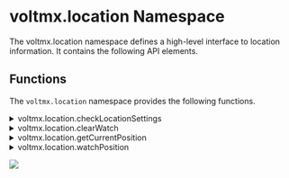 
voltmx.location Namespace
=======================

The voltmx.location namespace defines a high-level interface to location information. It contains the following API elements.

Functions
---------

The `voltmx.location` namespace provides the following functions.


<details close markdown="block"><summary>voltmx.location.checkLocationSettings</summary>

* * *

This API is used to check whether the current location settings on the device meet the desired location accuracy setting specified by the [accuracyMode](#accuracyMode) property.

If the value of the requestModifyLocationSettings parameter is set as false, and if the location settings in the device do not meet the required [accuracyMode](#accuracyMode), the errorCallback is invoked with SETTINGS\_RESOLUTION\_REQUIRED errorCode.

When the errorCallback is invoked with the SETTINGS\_RESOLUTION\_REQUIRED errorCode, you can display a custom dialog box that explains the reason your app needs location access along with the Accept and Decline options. When the user selects Accept on the custom dialog box to enable location, you can invoke the API again with the same accuracyMode and the requestModifyLocationSettings parameter set to true.

**Syntax**

  `voltmx.location.checkLocationSettings(params);`

**Parameters**

**params \[Object\] - Mandatory**

  Using the params parameter, the user can customize the behavior of the API. It is an object that has the following key-value pairs:

  | key | Description |
  | --- | --- |
  | accuracyMode \[Number\] - Optional | Specifies the accuracy and power requirements to be met while fetching location updates. The default value for accuracyMode is constants.ACCURACY\_HIGH. The possible values for accuracyMode are: **constants.ACCURACY\_HIGH**: Used to request the most accurate locations available. **constants.ACCURACY\_NO\_POWER**: Used to request the best accuracy possible with no additional power consumption. **constants.ACCURACY\_BALANCED\_POWER**: Used to request "block" level accuracy. Block level accuracy is considered to be about 100 meter accuracy. Using a coarse accuracy such as this often consumes less power. **constants.ACCURACY\_LOW\_POWER**: Used to request "city" level accuracy. City level accuracy is considered to be about 10km accuracy. Using a coarse accuracy such as this often consumes less power. |
  | requestModifyLocationSettings \[Boolean\] - Optional | When you set this option to true, if the location settings in the device do not meet the required [accuracyMode](#accuracyMode), a system dialog box is automatically invoked that helps the user enable the necessary location settings with a single tap. However, if you invoke the API (with the requestModifyLocationSettings parameter set to true) when the app runs in the background, based on the Android OS version, the dialog box may not appear on a device. Based on the value of [accuracyMode](#accuracyMode), the Android system ensures that the required location settings(such as GPS, WIFI Scanning, Mobile Network/Data) are enabled on the device (based on the Android OS version and the device manufacturer). Based on Android Native behavior on Android 9 (API level 28) or later devices, GPS is automatically turned on (by the Android system) for all the accuracy modes except **constants.ACCURACY\_LOW\_POWER**. |
  | onSuccess \[Function\] - Mandatory | The callback function to be executed when the device has the necessary settings enabled for the desired [accuracyMode](#accuracyMode). This callback is invoked even when the user accepts the setting change that is requested with the [requestModifyLocationSettings](#requestModifyLocationSettings) parameter set to true. |
  | onFailure \[Function\] - Mandatory | The callback function to be executed when the location settings are not adequate due to various errors as indicated by the **errorCode** argument of this callback. For information on the error codes, refer [Location Settings Error Codes](#LocationErrorCodes). |

**Example**

  ```
function successcallback1() {
    alert("All location settings are satisfied. The client can initialize location requests now.");
  }

  function errorcallback1(errorCode) {
    if (errorCode == voltmx.location.SETTINGS_RESOLUTION_REQUIRED) {
        alert("Location settings are not satisfied. Call this API again by setting requestModifyLocationSettings value to true then it will show the user a dialog to resolve location settings.");
    } else if (errorCode == voltmx.location.SETTINGS_MODIFICATION_REQUEST_DENIED) {
        alert("The user denied the settings change.");
    }
  }
  var params = {
    requestModifyLocationSettings: true,
    accuracyMode: constants.ACCURACY_BALANCED_POWER,
    onSuccess: successcallback1,
    onFailure: errorcallback1
  };
  voltmx.location.checkLocationSettings(params);
```  


**Return Values**

  None.

**Exceptions**

  Location Settings Error Codes

  
  | Error Code | Error Message |
  | --- | --- |
  | com.location.SETTINGS\_RESOLUTION\_REQUIRED | Indicates that location settings in the device currently do not meet the desired accuracyMode . However, they can be modified by the end-user if requested using requestModifyLocationSettings set to true. |
  | com.location.SETTINGS\_CHANGE\_UNAVAILABLE | This indicates Location settings in the device currently do not meet the desired accuracyMode , and we have no way to fix the settings. |
  | com.location.SETTINGS\_MODIFICATION\_REQUEST\_DENIED | This indicates that the user was requested to change the settings, but the user denied the settings change request. |
  | com.location.GOOGLE\_PLAY\_SERVICES\_UNAVAILABLE | This indicates that Google Play Location services are not available on this device to call this API. |

 

**Remarks**

*   Ensure that you enable the **Use Google Play Location Services** check box in the **Project Settings** > **Native** > **Android Mobile/Tablet** section.
*   You do not need access to location permissions to use this API.

**Platform Availability**

  Available on Android platform.

* * *

</details>
<details close markdown="block"><summary>voltmx.location.clearWatch</summary> 

* * *

When invoked, the clearWatch first checks the value of the given watchID argument. If this value does not correspond to any previously started watch process, then the method returns immediately without performing any further action. Otherwise, the watch process identified by the watchID argument is stopped immediately and no further callbacks are invoked.

**Syntax**

  `voltmx.location.clearWatch(watchID);`

**Parameters**

  
  | Function | Description |
  | --- | --- |
  | _watchID_ \[Number\] - Mandatory | Specifies the number that uniquely identifies the watch. |

**Example**

  ```
voltmx.location.clearWatch(watchID);
  ```

**MVC**

  ```
stopWatchingPosition: function() {
    try {
        voltmx.location.clearWatch(this.watchID); // clears/stops watching position of the user which was being monitored using watchPosition API
        alert("Cleared !");
    } catch (exception) {
        alert(exception);
    }

    /* Please see example of clearWatch() in "frmTrackingUserLocation" Form of [sample app](http://docs.voltmx.com/voltmxlibrary/iris/zip/sampleapps/LocationApp.zip) */
  }
  ```

**Free Form**

  ```
function stopWatchingPosition () {
  try{
    voltmx.location.clearWatch(watchID); // clears/stops watching position of the user which was being monitored using watchPosition API
    alert("Cleared !");
  }catch(exception){
    alert(exception);
  }
  }
```  


**Return Values**

  None.

**Exceptions**

  LocationError

**Platform Availability**

  Available on all platforms except Desktop Web.

* * *

</details>
<details close markdown="block"><summary>voltmx.location.getCurrentPosition</summary> 

* * *

Using the getCurrentPostion function, you can get the current location of the device.

**Syntax**
  `voltmx.location.getCurrentPosition( successcallback, errorcallback, positionoptions)`

**Parameters**

**successcallback \[Function\] - Mandatory**

  The successcallback function specifies the callback function that must be executed when the API call is successful. The signature of the callback function is successcallback(position) where, **position** contains the coordinates of the geo-location that are created and returned by the API. It is an object that contains certain key-value pairs.

  coords \[Object\] - Coordinates that has the following key-value pairs:
  
    
  | key | Description |
  | --- | --- |
  | latitude \[Number\] | Latitude in decimal degrees. |
  | longitude \[Number\] | Longitude in decimal degrees. |
  | altitude \[Number\] | Height of the location in meters above the ellipsoid. |
  | accuracy \[Number\] | Accuracy level of the latitude and longitude coordinates in meters. |
  | altitudeaccuracy \[Number\] | Accuracy level of the altitude coordinate in meters. |
  | heading \[Number\] | Direction of travel, specified in degrees counting clockwise relative to the true north. |
  | speeding \[Number\] | Current ground speed of the device, specified in meters per second. |
  | timestamp \[Number\] | Represents the time when the Position object was acquired. |

**errorcallback \[Function\] - Optional**

  The errorcallback function specifies the callback function that must be executed when the API call fails. The callback function has the following signature:

  errorcallback(positionerror)- positionerror is an object that has the following key-value pairs:

    
  | key | Description |
  | --- | --- |
  | code \[Number\] | error code. |
  | message \[String\] | error message. |

  For more information on the Error codes and messages, refer [error code](#ErrorCode).

**positionoptions \[Object\] - Optional**

Using the positionoptions parameter, the user can customize the retrieval of the geolocation. It is an object that has the following key-value pairs:

| key | Description |
| --- | --- |
| accuracyMode \[Number\] | Specifies the accuracy and power requirements to be met while fetching the device location. The default value for accuracyMode is constants.ACCURACY\_BALANCED\_POWER.<br/><br/>**_Note:_** This property is only available on the Android platform. Ensure that you set the value of the [enableHighAccuracy](#enableHighAccuracy) property to **false**.<br/><br/>The possible values for accuracyMode are:<br/><br/>**constants.ACCURACY\_HIGH**: Used to request the most accurate locations available.<br/>**constants.ACCURACY\_NO\_POWER**: Used to request the best accuracy possible with no additional power consumption.<br/>**constants.ACCURACY\_BALANCED\_POWER**: Used to request "block" level accuracy. Block level accuracy is considered to be about 100 meter accuracy. Using a coarse accuracy such as this often consumes less power.<br/>**constants.ACCURACY\_LOW\_POWER**: Used to request "city" level accuracy. City level accuracy is considered to be about 10km accuracy. Using a coarse accuracy such as this often consumes less power. <br/><br/>  **_Important:_** Ensure that you enable the **Use Google Play Location Services** check box in the **Project Settings** > **Native** > **Android Mobile/Tablet** section. |
| getActiveLocation | Set to `true` to get the current location fix on the device. When you use this property, active location computation is caused in the device. This property returns a single fresh location if the device location can be determined within a reasonable time period (tens of seconds). If the device location is not determined within a reasonable time period, the property returns a Null value.<br/><br/>This property may return locations that are a few seconds old, but does not return much older locations. Therefore, this property is suitable for foreground apps that require a single fresh current location.<br/><br/>If you invoke the API (with the getActiveLocation parameter set to true) when the app runs in the background, the API call is throttled under the background location limits. Therefore, the API call may often return Null locations (values) for apps that run in the background.<br/><br/>**_Important:_** Ensure that you enable the Use Google Play Location Services check box in the Project Settings > Native > Android Mobile/Tablet section.<br/><br/>**_Note:_** This property is only available on the Android platform. |
| enableHighAccuracy \[Boolean\] | Provides a hint to the implementation in order to receive the best possible result. |
| maximumAge \[Number\] | Indicates the application to accept a cached position whose age is no greater than the specified time in milliseconds. |
| minimumTime \[Number\] | Indicates the desired interval for active location updates in milliseconds. > **_Note:_** This property is only available on the Android platform. |
| requestModifyLocationSettings \[Boolean\] | When you set this parameter to true, if the app cannot fetch the device location due to inadequate location settings on the device, the system automatically invokes a dialog box that helps the user enable the necessary location settings with a single tap. However, if you invoke the API (with the requestModifyLocationSettings parameter set to true) when the app runs in the background, based on the Android OS version, the dialog box may not appear on a device. Based on the values of [enableHighAccuracy](#enableHighAccuracy) or [accuracyMode](#accuracyMode), the Android system ensures that the required location settings(such as GPS, WIFI Scanning, Mobile Network/Data) are enabled on the device (based on the Android OS version and the device manufacturer). Based on Android Native behavior on Android 9 (API level 28) or later devices, GPS is automatically turned on (by the Android system) for all the accuracy modes except **constants.ACCURACY\_LOW\_POWER**<br/><br/>**_Important:_** Ensure that you enable the **Use Google Play Location Services** check box in the **Project Settings** > **Native** > **Android Mobile/Tablet** section.<br/><br/>**_Note:_** This property is only available on the Android platform. |
| requireBackgroundAccess \[Boolean\] | Set to `true` to fetch the device location updates even when the app is running in the background. If the value is set to `false` (or not specified), to conserve battery power, the app automatically de-registers itself from fetching the device location when the app moves to the background. The app will automatically re-register itself to get location updates when the app moves to the foreground. In apps that use Target SDK version 29 (and later), you must add the ACCESS\_BACKGROUND\_LOCATION permission in the Android Manifest file to get location updates in the background.<br/><br/>**_Note:_** This property is only available on the Android platform. |
| timeout \[Number\] | Denotes the maximum length of time in milliseconds that is allowed to pass from the call. |
| useBestProvider | Set to `true` to improve the reliability of calls to this function on Android devices. Omitting this option on Android could cause calls to this function to have intermittent timeouts. |


**Example**

```
/******************************************************************
  *	Name   : getCurrentPosition function
  *	Author  : VoltMX
  *	Purpose : This function helps to get the current location
  *******************************************************************/
  function getPosition() {
    var positionoptions = {
        timeout: 15000
    }; // 15 secs 
    positionoptions.enableHighAccuracy = true;
    voltmx.location.getCurrentPosition(successcallback, errorcallback, positionoptions);
  }

  // Callback that is executed on success of getCurrentPosition function.
  function successcallback(position) {
    var geoPosition = "Latitude: " + position.coords.latitude;
    geoPosition = geoPosition + " Longitude: " + position.coords.longitude;
    geoPosition = geoPosition + " Altitude: " + position.coords.altitude;
    geoPosition = geoPosition + " Accuracy: " + position.coords.accuracy;
    geoPosition = geoPosition + " Altitude Accuracy: " + position.coords.altitudeAccuracy;
    geoPosition = geoPosition + " Heading: " + position.coords.heading;
    geoPosition = geoPosition + " Speeding: " + position.coords.speeding;
    geoPosition = geoPosition + " Timestamp: " + position.timestamp;
    alert(geoPosition);
  }

  // Callback that is executed on error of getCurrentPosition function.
  function errorcallback(positionerror) {
    var errorMesg = "Error code: " + positionerror.code;
    errorMesg = errorMesg + " message: " + positionerror.message;
    alert(errorMesg);
  }
  ```

**MVC Example**

  ```
currentPositionSuccessCallback: function(position) {
    /* 
  //  position object will have the below properties .
         latitude = position.coords.latitude 
         longitude = position.coords.longitude
         altitude = position.coords.altitude
         atitudeAccuracy = position.coords.altitudeAccuracy
         heading = position.coords.heading
         speeding = position.coords.speeding
         timestamp = position.timestamp
    */
    alert(JSON.stringify(position));
    /* use the position depending on the use case ,some of the use cases are listed below .    
	1. Get the nearby events(like ATMs, Restaurants …etc.)  based on the user current location
	2. In a tracking-based scenario ,use as an initial position of the user .
	*/

  },
  currentPositionFailureCallback: function(error) {
    alert(JSON.stringify(error));
  },
  getCurrentPositionOfDevice: function() {
    var options = {};
    options.enableHighAccuracy = true; //  uses provider that gets accurate location
    options.timeout = 10000; // timeout in milliseconds  
    options.requireBackgroundAccess  = true; // gets the location updates in the background as well
    voltmx.location.getCurrentPosition(this.currentPositionSuccessCallback, this.currentPositionFailureCallback, options);
  }

  /* Please see example of getCurrentPosition() in "frmTrackingUserLocation" Form of [sample app](http://docs.voltmx.com/voltmxlibrary/iris/zip/sampleapps/LocationApp.zip)*/
  ```

**Free form Example**

  ```
function currentPositionSuccessCallback(position) {
  /* 
	// position object will have the below properties .
   	latitute = position.coords.latitude
    longitude = position.coords.longitude
    altitude = position.coords.altitude
    atitudeAccuracy = position.coords.altitudeAccuracy
    heading = position.coords.heading
    speeding = position.coords.speeding
    timestamp = position.timestamp
	*/
  alert(JSON.stringify(position));
  /* use the position depending on the use case ,some of the use cases are listed below .    
	1. Get the nearby events(like ATMs, Restaurants …etc.)  based on the user current location
	2. In a tracking-based scenario ,use as an initial position of the user .
	*/

  }

  function currentPositionFailureCallback(error) {
    alert(JSON.stringify(error));
  }

  function getCurrentPositionOfDevice () {
    var options = {};
    options.enableHighAccuracy = true; 
    options.timeout = 10000; // timeout in milli seconds      
   options.requireBackgroundAccess  = true; // gets the location updates in the background as well
    voltmx.location.getCurrentPosition(currentPositionSuccessCallback, currentPositionFailureCallback, options);
  }
```  


**Return Values**

  None

**Exceptions**

  LocationError

  | Error Code | Error Message |
  | --- | --- |
  | 1 | PERMISSION\_DENIED |
  | 2 | POSITION\_UNAVAILABLE |
  | 3 | TIMEOUT |

   

  Android-specific Error Codes

  | Error Code | Error Message | Description |
  | --- | --- | --- |
  | 4 | Missing android.permission.ACCESS\_BACKGROUND\_LOCATION permission in AndroidManifest.xml | The developer has missed adding the android.permission.ACCESS\_BACKGROUND\_LOCATION permission in the AndroidManifest.xml |
  | 5 | BACKGROUND\_PERMISSION\_DENIED | The end-user has selected ”Allow only while the app is in use" instead of “Allow all the time” option on devices that run on Android 9 (and later). |
  | 6 | Permission Denied for <PermissionName> with Don't Ask Again | The user has denied permission with the Don't ask again or Never ask again option. |

  

**Remarks**

  This API takes up to three arguments. When invoked, the API returns and asynchronously attempts to obtain the current location of the device. The app on which this API is used must contain [runtime permission](runtime_permissions.md) from the end-user to obtain the current location of the device. If the API is invoked without obtaining the permission, device native platforms automatically display a system permission dialog box with **Allow** and **Deny** options. The end-user can grant permission to get the current location.

  >**_Note:_** When you test your application with Live Preview, the system permission dialog appears as expected. However, for published SPA and Desktop Web applications, the dialog box appears only when the application URL uses the https protocol. If the URL uses http, the dialog box does not appear, and location APIs will not work.

  In Android apps that use Target SDK version 29 (and later), and the **requireBackgroundAccess** property is enabled, you must manually add the `ACCESS_BACKGROUND_LOCATION` permission in the Android Manifest file to get location updates in the background.

  For Android Channel apps, the following permissions are required.

  - ACCESS_FINE_LOCATION
  - ACCESS_COARSE_LOCATION

  In Project settings -> Native -> Android Mobile/Tablet, make these two changes:

  - Check "Use Google Play Location Services".
  - Add the permission tag under manifest tag \<uses-permission android:name="android.permission.ACCESS_BACKGROUND_LOCATION"/\>

  For more details on these permissions, see [https://developer.android.com/training/location/permissions](https://developer.android.com/training/location/permissions).


  If the end-user taps the **Allow** option, the attempt is successful, the successCallback is invoked (i.e. the handleEvent operation must be called on the callback object) with a new Position object, reflecting the current location of the device. If the attempt fails, the errorCallback is invoked with a new PositionError object, reflecting the reason for the failure. This is applicable only for Android and iOS platforms.

  If the end-user taps the **Deny** option, the **errorcallback** is invoked with the **PERMISSON\_DENIED** error code and error message.

  > **_Note:_** Runtime permissions are applicable only on iOS and Android platforms

**Platform Availability**

  Available on all platforms except prior to IE8 releases.

* * *

</details>
<details close markdown="block"><summary>voltmx.location.watchPosition</summary> 

* * *

Using the watchPosition function, you can set callbacks that report the device's position.

**Syntax**

  `voltmx.location.watchPosition( successcallback,  errorcallback,  positionoptions)`

**Parameters**

  **successcallback \[Function\] - Mandatory**

  The successcallback function specifies the callback function that must be executed when the API call is successful. The signature of the callback function is successcallback(position) where, **position** contains the coordinates of the geo-location that are created and returned by the API. It is an object that contains certain key-value pairs.  

  <p>coords \[Object\] - Coordinates that has the following key-value pairs:</p>  

   
   | key | Description |
   | --- | --- |
   | latitude \[Number\] | Latitude in decimal degrees. |
   | longitude \[Number\] | Longitude in decimal degrees. |
   | altitude \[Number\] | Height of the location in meters above the ellipsoid. |
   | accuracy \[Number\] | Accuracy level of the latitude and longitude coordinates in meters. |
   | altitudeaccuracy \[Number\] | Accuracy level of the altitude coordinate in meters. |
   | heading \[Number\] | Direction of travel, specified in degrees counting clockwise relative to the true north. |
   | speeding \[Number\] | Current ground speed of the device, specified in meters per second. |
   | timestamp \[Number\] | Represents the time when the Position object was acquired. |

**errorcallback \[Function\] - Optional**

  The errorcallback function specifies the callback function that must be executed when the API call fails. The callback function has the following signature:

  errorcallback(positionerror)- positionerror is an object that has the following key-value pairs:

    
  | key | Description |
  | --- | --- |
  | code \[Number\] | error code. |
  | message \[String\] | error message. |

  For more information on the Error codes and messages, refer [error code](#Error_Code).

**positionoptions \[Object\] - Optional**

  Using the positionoptions parameter, the user can customize the retrieval of the geolocation. It is an object that has the following key-value pairs:

    
  | key | Description |
  | --- | --- |
  | accuracyMode \[Number\] | Specifies the accuracy and power requirements to be met while fetching location updates. The default value for accuracyMode is constants.ACCURACY\_BALANCED\_POWER.<br/><br/> **_Note:_** This property is only available on the Android platform. Ensure that you set the value of the [enableHighAccuracy](#enableHighAccuracy1) property to **false**. <br/>The possible values for accuracyMode are: **constants.ACCURACY\_HIGH**: Used to request the most accurate locations available. **constants.ACCURACY\_NO\_POWER**: Used to request the best accuracy possible with no additional power consumption. **constants.ACCURACY\_BALANCED\_POWER**: Used to request "block" level accuracy. Block level accuracy is considered to be about 100 meter accuracy. Using a coarse accuracy such as this often consumes less power. **constants.ACCURACY\_LOW\_POWER**: Used to request "city" level accuracy. City level accuracy is considered to be about 10km accuracy. Using a coarse accuracy such as this often consumes less power. <br/><br/>**_Important:_** Ensure that you enable the **Use Google Play Location Services** check box in the **Project Settings** > **Native** > **Android Mobile/Tablet** section. |
  | enableHighAccuracy \[Boolean\] | Provides a hint to the implementation in order to receive the best possible result. |
  | fastestInterval \[Number\] | Sets the fastest interval for location updates in milliseconds. The fastestInterval key controls the rate at which your application will receive location updates, which might be faster than minimumTime in some cases.This happens when other apps fetch location updates and the current app receives them passively to save power. <br/><br/>**_Note:_** This property is only available on the Android platform. The rate at which the app receives the fastest update will not be less than the value specified for the fastestInterval property. The value for the fastestInterval must be more than zero and less than the value of minimumTime (i.e, 0 < fastestInterval <= minimumTime). If you do not set the value for fastestInterval, the value of minimumTime is set, by default. <br/><br/>**_Note:_** Ensure that you have enabled the **Use Google Play Location Services** checkbox in the **Project Settings** > **Native** > **Android** section of VoltMX Iris. |
  | improveBGLocationUpdateFrequency \[Boolean\] | Set the property to `true` to receive location updates with a better frequency in the background. This approach specifically helps when the app goes into Doze mode when it is running in the background. However, there might be a decrease in fetching location updates when the app runs in the foreground with the value of the improveBGLocationUpdateFrequency parameter set to **true**. This is a behavioral issue that occurs as the underlying Android APIs for receiving better foreground and background updates are different. You must de-register from the existing location listener and register again with a value configured for the improveBGLocationUpdateFrequency parameter. Set the value of the parameter to **true** if your app runs in the background, and **false** if your app runs in the foreground. While determining if the app runs in the foreground or background, you must take the following factors into consideration: Determine whether the app is running in the foreground or background by using the **onforeground** and **onbackground** callbacks of the [voltmx.application.setApplicationCallbacks](voltmx.application_functions.md#setappli) API. When you start a foreground service by using the [voltmx.application.startForegroundService](voltmx.application_functions.md#StartForeground) API (or from a third-party library), the OS treats the application as if it runs in the foreground, even when the user moves the app to the background. <br/><br/>**_Note:_** This property is only available on the Android platform. Ensure that you enable the **Use Google Play Location Services** check box in the **Project Settings**  **Native**  >  **Android Mobile/Tablet** section. <br/><br/>If your app follows the best practices recommended by Android, the app must not request for background location updates without notifying the user. Therefore, you must set the value of the requireBackgroundAccess parameter to `true` and display a notification to the user by using a foreground service (instead of using the improveBGLocationUpdateFrequency parameter). The notification must imply that the app fetches location updates even when it runs in the background. In Android apps that use Target SDK version 29 (and later), to get location updates in the background, you must set the value of the `locationListenerType` property to `always` or `background` in the **androidbuild.properties** file to automatically add necessary AndroidManifest entries. |
  | maximumAge \[Number\] | Indicates the application to accept a cached position whose age is no greater than the specified time in milliseconds. |
  | minimumDistance \[Number\] | Minimum distance in meters between location updates. |
  | minimumTime \[Number\] | Minimum time in milliseconds between location updates. |
  | requestModifyLocationSettings \[Boolean\] | When you set this parameter to true, if the app cannot fetch location updates due to inadequate location settings on the device, the system automatically invokes a dialog box that helps the user enable the necessary location settings with a single tap. However, if you invoke the API (with the requestModifyLocationSettings parameter set to true) when the app runs in the background, based on the Android OS version, the dialog box may not appear on a device. Based on the values of [enableHighAccuracy](#enableHighAccuracy) or [accuracyMode](#accuracyMode), the Android system ensures that the required location settings(such as GPS, WIFI Scanning, Mobile Network/Data) are enabled on the device (based on the Android OS version and the device manufacturer). Based on Android Native behavior on Android 9 (API level 28) or later devices, GPS is automatically turned on (by the Android system) for all the accuracy modes except **constants.ACCURACY\_LOW\_POWER**. <br/><br/> **_Important:_** Ensure that you enable the **Use Google Play Location Services** check box in the **Project Settings** > **Native** > **Android Mobile/Tablet** section. <br/><br/> **_Note:_** This property is only available on the Android platform. |
  | requireBackgroundAccess \[Boolean\] | Set to `true` to fetch the device location updates even when the app is running in the background. If the value is set to `false` (or not specified), to conserve battery power, the app automatically de-registers itself from fetching location updates when the app moves to the background. The app will automatically re-register itself to get location updates when the app moves to the foreground. In order to continue receiving location updates (when a user moves the app to the background), invoke the [voltmx.application.startForegroundService](voltmx.application_functions.md#StartForeground) API to start a Foreground Service that displays a notification to the user. The notification must contain information that states that the app has access to the device location while it runs in the background. When you start a foreground service by using the [voltmx.application.startForegroundService](voltmx.application_functions.md#StartForeground) API (or from a third-party library), the application is treated as if it runs in the foreground, even when the user moves the app to the background. The app will continue to receive periodic location updates with the same frequency as that of an app running in the foreground. When a user interacts with the app, you can use the [voltmx.application.stopForegroundService](voltmx.application_functions.md#stopForeground) API to stop the foreground service and clear the notification. Determine whether the app is running in the foreground or background by using the **onforeground** and **onbackground** callbacks of the [voltmx.application.setApplicationCallbacks](voltmx.application_functions.md#setappli) API. In apps that use Target SDK version 29 (and later), you must add the ACCESS\_BACKGROUND\_LOCATION permission in the Android Manifest file to get location updates in the background. <br/><br/> **_Note:_** This property is only available on the Android platform. |
  | timeout \[Number\] | Denotes the maximum length of time in milliseconds that is allowed to pass from the call. |

<br/>  

**Return Values**

  | Return Value | Description |
  | --- | --- |
  | watchID \[Number\] | Returns a number that denotes the unique ID of the watch operation. |

**Example**

  ```
function successcallback1(position) {
      lblTest.text = "working with watchPosition success full call back";
      var geoPosition = "Latitude: " + position.coords.latitude;
      geoPosition = geoPosition + " Longitude: " + position.coords.longitude;
      geoPosition = geoPosition + " Altitude: " + position.coords.altitude;
      geoPosition = geoPosition + " Accuracy: " + position.coords.accuracy;
      geoPosition = geoPosition + " Altitude Accuracy: " + position.coords.altitudeAccuracy;
      geoPosition = geoPosition + " Heading: " + position.coords.heading;
      geoPosition = geoPosition + " Speeding: " + position.coords.speeding;
      geoPosition = geoPosition + " Timestamp: " + position.timestamp;
      alert(geoPosition);
  }

  function errorcallback1(positionerror) {
      lblTest.text = "working with watchPosition err call back";
      var errorMesg = "Error code: " + positionerror.code;
      errorMesg = errorMesg + " message: " + positionerror.message;
      alert(errorMesg);
  }
  var positionoptions = {
      maximumAge: 3000,
      minimumDistance: 5,
      minimumTime: 5000
  };
  watchID = voltmx.location.watchPosition(successcallback1, errorcallback1, positionoptions);
  ```  


**MVC Example**

  ```
watchID: null,
    watchPositionSuccessCallback: function(position) {
      /* 
      // position object will have the below properties .
          latitute = position.coords.latitude
        longitude = position.coords.longitude
        altitude = position.coords.altitude
        atitudeAccuracy = position.coords.altitudeAccuracy
        heading = position.coords.heading
        speeding = position.coords.speeding
        timestamp = position.timestamp
      */
      alert(JSON.stringify(position));
    },
    watchPositionFailureCallback: function(error) {
      alert(JSON.stringify(error));
    },
    watchPositionOfDevice: function() {
      var self = this;
      var options = {};
      options.maximumAge = 1000;
      options.minimumTime = 2000; // time in milli seconds
      options.minimumDistance = 2; // distance in meters   
     options.requireBackgroundAccess  = true; // gets the location updates in the background as well
      this.watchID = voltmx.location.watchPosition(this.watchPositionSuccessCallback,this.watchPositionFailureCallback, options);
      /* Use-Cases:
    In tracking-based scenarios, the watchPosition() API can be used to 
      monitor a position
    */
    
    /*Please see example of watchPosition() in "frmTrackingUserLocation" Form of [sample app](http://docs.voltmx.com/voltmxlibrary/iris/zip/sampleapps/LocationApp.zip)*/
    }
```  


**Free Form Example**

  ```
watchID = null;

  function watchPositionSuccessCallback(position) {
      /* 
          // position object will have the below properties .
        latitute = position.coords.latitude
        longitude = position.coords.longitude
        altitude = position.coords.altitude
        atitudeAccuracy = position.coords.altitudeAccuracy
        heading = position.coords.heading
        speeding = position.coords.speeding
        timestamp = position.timestamp
        */

      alert(JSON.stringify(position));
  }

  function watchPositionFailureCallback(error) {
      alert(JSON.stringify(error));
  }

  function watchPositionOfDevice() {
      var self = this;
      var options = {};
      options.maximumAge = 1000; // use cached position if exists in mentioned time(in milliseconds)
      options.minimumTime = 2000; // time criteria for location updates
      options.minimumDistance = 2; // distance criteria for location updates   
     options.requireBackgroundAccess  = true; // gets the location updates in the background as well
      watchID = voltmx.location.watchPosition(watchPositionSuccessCallback, watchPositionFailureCallback, options);
  }
```  


**Exceptions**

  * LocationError

  * Error Code

  | Error Code | Error Message |
  | --- | --- |
  | 1 | PERMISSION\_DENIED |
  | 2 | POSITION\_UNAVAILABLE |
  | 3 | TIMEOUT |

   

**Android-specific Error Codes**

  | Error Code | Error Message | Description |
  | --- | --- | --- |
  | 4 | Missing android.permission.ACCESS\_BACKGROUND\_LOCATION permission in AndroidManifest.xml | The developer has missed adding the android.permission.ACCESS\_BACKGROUND\_LOCATION permission in the AndroidManifest.xml |
  | 5 | BACKGROUND\_PERMISSION\_DENIED | The end-user has selected ”Allow only while the app is in use" instead of “Allow all the time” option on devices that run on Android 9 (and later). |
  | 6 | Permission Denied for <PermissionName> with Don't Ask Again | The user has denied permission with the Don't ask again or Never ask again option. |

  

**Remarks**

  The behavior of this function depends on the underlying hardware platform. For example, if your app is running on Android and you set minimumTime and minimumDistance to their minimum possible values, the callback function in the _successcallback_ parameter will not be called, as per the [Android documentation](https://developers.google.com/android/reference/com/google/android/gms/location/LocationRequest#setInterval(long)).

  This API takes one, two, or three arguments. When invoked, it must immediately return a number that uniquely identifies a watch operation and then asynchronously start the watch operation. This operation first attempts to obtain the current location of the device. Your app needs [runtime permission](runtime_permissions.md) from the end-user to obtain the current location of the device. If you call the API without obtaining the permission, platforms automatically pops up a system permission dialog box with **Allow** and **Deny** options, asking the end-user to grant permission to get the current location.

  In Android apps that use Target SDK version 29 (and later), and the **requireBackgroundAccess** property is enabled, you must manually add the `ACCESS_BACKGROUND_LOCATION` permission in the Android Manifest file to get location updates in the background.

  If the end-user taps the **Allow** option, the attempt is successful, the succesCallback is invoked (i.e. the handleEvent operation must be called on the callback object) with a new Position object, reflecting the current location of the device. If the attempt fails, the errorCallback is invoked with a new PositionError object, reflecting the reason for the failure.

  If the end-user taps the **Deny** option, the errorcallback in invoked with the **PERMISSON\_DENIED** error code and error message.

  > **_Note:_** The runtime permissions are applicable only in the iOS and Android platforms.

  The watch operation continues to monitor the position of the device and invokes the appropriate callback every time this position changes. The watch operation continues until the clearwatch method is called with the corresponding identifier.  


**Platform Availability**

  <!-- Available on all platforms except Desktop Web, IE8 and prior to IE8 releases. -->
  Available on all platforms except Desktop Web, IE9 and prior to IE9 releases.

* * *

</details>

![](resources/prettify/onload.png)
